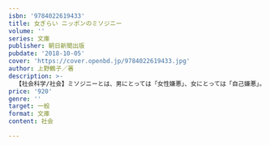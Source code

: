 ```yaml
---
isbn: '9784022619433'
title: 女ぎらい ニッポンのミソジニー
volume: ''
series: 文庫
publisher: 朝日新聞出版
pubdate: '2018-10-05'
cover: 'https://cover.openbd.jp/9784022619433.jpg'
author: 上野鶴子／著
description: >-
  【社会科学/社会】ミソジニーとは、男にとっては「女性嫌悪」、女にとっては「自己嫌悪」。皇室、DV、東電OL、援交など、男社会に潜むミソジニーの核心を上野千鶴子が具体例をもとに縦横に分析する。文庫化に際し、「セクハラ」と「こじらせ女子」の２本の論考を新たに収録。
price: '920'
genre: ''
target: 一般
format: 文庫
content: 社会

---
```

